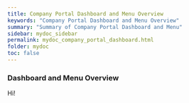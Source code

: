 ```yaml
---
title: Company Portal Dashboard and Menu Overview
keywords: "Company Portal Dashboard and Menu Overview"
summary: "Summary of Company Portal Dashboard and Menu"
sidebar: mydoc_sidebar
permalink: mydoc_company_portal_dashboard.html
folder: mydoc
toc: false
---
```


### Dashboard and Menu Overview
Hi!

